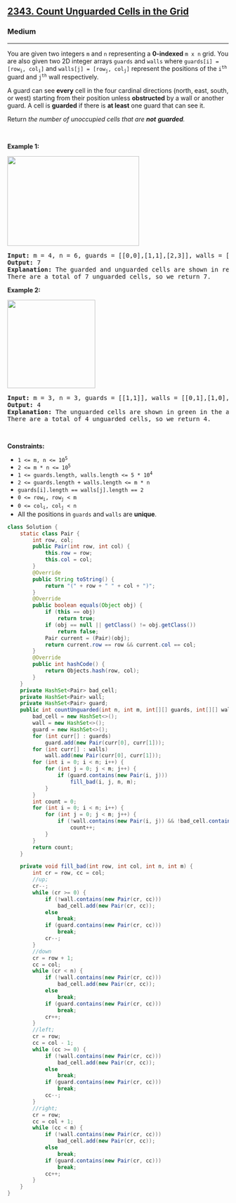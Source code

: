 <h2><a href="https://leetcode.com/problems/count-unguarded-cells-in-the-grid">2343. Count Unguarded Cells in the Grid</a></h2><h3>Medium</h3><hr><p>You are given two integers <code>m</code> and <code>n</code> representing a <strong>0-indexed</strong> <code>m x n</code> grid. You are also given two 2D integer arrays <code>guards</code> and <code>walls</code> where <code>guards[i] = [row<sub>i</sub>, col<sub>i</sub>]</code> and <code>walls[j] = [row<sub>j</sub>, col<sub>j</sub>]</code> represent the positions of the <code>i<sup>th</sup></code> guard and <code>j<sup>th</sup></code> wall respectively.</p>

<p>A guard can see <b>every</b> cell in the four cardinal directions (north, east, south, or west) starting from their position unless <strong>obstructed</strong> by a wall or another guard. A cell is <strong>guarded</strong> if there is <strong>at least</strong> one guard that can see it.</p>

<p>Return<em> the number of unoccupied cells that are <strong>not</strong> <strong>guarded</strong>.</em></p>

<p>&nbsp;</p>
<p><strong class="example">Example 1:</strong></p>
<img alt="" src="https://assets.leetcode.com/uploads/2022/03/10/example1drawio2.png" style="width: 300px; height: 204px;" />
<pre>
<strong>Input:</strong> m = 4, n = 6, guards = [[0,0],[1,1],[2,3]], walls = [[0,1],[2,2],[1,4]]
<strong>Output:</strong> 7
<strong>Explanation:</strong> The guarded and unguarded cells are shown in red and green respectively in the above diagram.
There are a total of 7 unguarded cells, so we return 7.
</pre>

<p><strong class="example">Example 2:</strong></p>
<img alt="" src="https://assets.leetcode.com/uploads/2022/03/10/example2drawio.png" style="width: 200px; height: 201px;" />
<pre>
<strong>Input:</strong> m = 3, n = 3, guards = [[1,1]], walls = [[0,1],[1,0],[2,1],[1,2]]
<strong>Output:</strong> 4
<strong>Explanation:</strong> The unguarded cells are shown in green in the above diagram.
There are a total of 4 unguarded cells, so we return 4.
</pre>

<p>&nbsp;</p>
<p><strong>Constraints:</strong></p>

<ul>
	<li><code>1 &lt;= m, n &lt;= 10<sup>5</sup></code></li>
	<li><code>2 &lt;= m * n &lt;= 10<sup>5</sup></code></li>
	<li><code>1 &lt;= guards.length, walls.length &lt;= 5 * 10<sup>4</sup></code></li>
	<li><code>2 &lt;= guards.length + walls.length &lt;= m * n</code></li>
	<li><code>guards[i].length == walls[j].length == 2</code></li>
	<li><code>0 &lt;= row<sub>i</sub>, row<sub>j</sub> &lt; m</code></li>
	<li><code>0 &lt;= col<sub>i</sub>, col<sub>j</sub> &lt; n</code></li>
	<li>All the positions in <code>guards</code> and <code>walls</code> are <strong>unique</strong>.</li>
</ul>

```java
class Solution {
    static class Pair {
        int row, col;
        public Pair(int row, int col) {
            this.row = row;
            this.col = col;
        }
        @Override
        public String toString() {
            return "(" + row + " " + col + ")";
        }
        @Override
        public boolean equals(Object obj) {
            if (this == obj)
                return true;
            if (obj == null || getClass() != obj.getClass())
                return false;
            Pair current = (Pair)(obj);
            return current.row == row && current.col == col;
        }
        @Override
        public int hashCode() {
            return Objects.hash(row, col);
        }
    }
    private HashSet<Pair> bad_cell;
    private HashSet<Pair> wall;
    private HashSet<Pair> guard;
    public int countUnguarded(int n, int m, int[][] guards, int[][] walls) {
        bad_cell = new HashSet<>();
        wall = new HashSet<>();
        guard = new HashSet<>();
        for (int curr[] : guards)
            guard.add(new Pair(curr[0], curr[1]));
        for (int curr[] : walls)
            wall.add(new Pair(curr[0], curr[1]));
        for (int i = 0; i < n; i++) {
            for (int j = 0; j < m; j++) {
                if (guard.contains(new Pair(i, j)))
                    fill_bad(i, j, n, m);
            }
        }
        int count = 0;
        for (int i = 0; i < n; i++) {
            for (int j = 0; j < m; j++) {
                if (!wall.contains(new Pair(i, j)) && !bad_cell.contains(new Pair(i, j)) && !guard.contains(new Pair(i, j)))
                    count++;
            }
        }
        return count;
    }

    private void fill_bad(int row, int col, int n, int m) {
        int cr = row, cc = col;
        //up;
        cr--;
        while (cr >= 0) {
            if (!wall.contains(new Pair(cr, cc)))
                bad_cell.add(new Pair(cr, cc));
            else
                break;
            if (guard.contains(new Pair(cr, cc)))
                break;
            cr--;
        }
        //down
        cr = row + 1;
        cc = col;
        while (cr < n) {
            if (!wall.contains(new Pair(cr, cc)))
                bad_cell.add(new Pair(cr, cc));
            else
                break;
            if (guard.contains(new Pair(cr, cc)))
                break;
            cr++;
        }
        //left;
        cr = row;
        cc = col - 1;
        while (cc >= 0) {
            if (!wall.contains(new Pair(cr, cc)))
                bad_cell.add(new Pair(cr, cc));
            else
                break;
            if (guard.contains(new Pair(cr, cc)))
                break;
            cc--;
        }
        //right;
        cr = row;
        cc = col + 1;
        while (cc < m) {
            if (!wall.contains(new Pair(cr, cc)))
                bad_cell.add(new Pair(cr, cc));
            else
                break;
            if (guard.contains(new Pair(cr, cc)))
                break;
            cc++;
        }
    }
}
```

